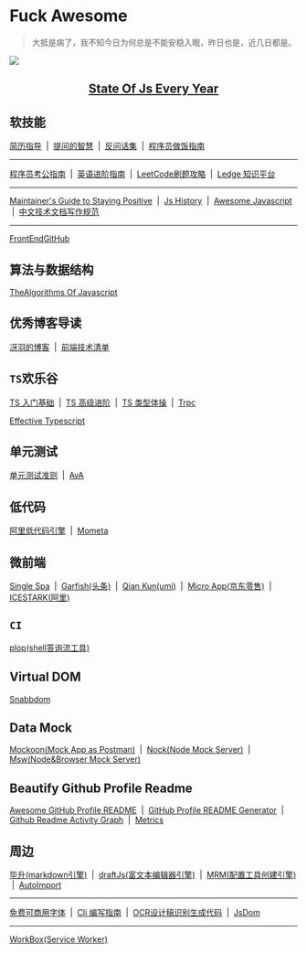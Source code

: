 # Fuck Awesome

> 大抵是病了，我不知今日为何总是不能安稳入眠，昨日也是，近几日都是。


![](https://cloud.githubusercontent.com/assets/383994/19832229/f6b5922c-9deb-11e6-9cc5-fa09032bf8ef.png)

<center >
    <h2>
        <a href="https://stateofjs.com/">State Of Js Every Year</a>
    </h2>
</center>

## 软技能

<p> 
    <a href="https://github.com/geekcompany/ResumeSample">简历指导</a>
    <a style="margin: 0 4px ">|</a>
    <a href="https://github.com/ryanhanwu/How-To-Ask-Questions-The-Smart-Way/blob/main/README-zh_CN.md">提问的智慧</a>
    <a style="margin: 0 4px ">|</a>
    <a href="https://github.com/yifeikong/reverse-interview-zh">反问话集</a>
    <a style="margin: 0 4px ">|</a>
    <a href="https://github.com/Anduin2017/HowToCook">程序员做饭指南</a>
</p>

------

<p> 
    <a href="https://github.com/coder2gwy/coder2gwy">程序员考公指南</a>
    <a style="margin: 0 4px ">|</a>
    <a href="https://github.com/byoungd/English-level-up-tips">英语进阶指南</a>
    <a style="margin: 0 4px ">|</a>
    <a href="https://github.com/youngyangyang04/leetcode-master">LeetCode刷题攻略</a>
    <a style="margin: 0 4px ">|</a>    
    <a href="https://github.com/phodal/ledge">Ledge 知识平台</a>
</p>

------

<p>
    <a href="https://github.com/jonschlinkert/maintainers-guide-to-staying-positive">Maintainer's Guide to Staying Positive</a>
    <a style="margin: 0 4px ">|</a> 
    <a href="https://github.com/doodlewind/jshistory-cn">Js History</a>
    <a style="margin: 0 4px ">|</a> 
    <a href="https://github.com/sorrycc/awesome-javascript">Awesome Javascript</a>
    <a style="margin: 0 4px ">|</a>
    <a href="https://github.com/ruanyf/document-style-guide">中文技术文档写作规范</a>
</p>

-----

<p>
    <a href="https://github.com/FrontEndGitHub/FrontEndGitHub">FrontEndGitHub</a>
</p>

## 算法与数据结构

<p>
    <a href="https://github.com/TheAlgorithms/Javascript">TheAlgorithms Of Javascript</a>
</p>

## 优秀博客导读

<p>
    <a href="https://github.com/mqyqingfeng/Blog">冴羽的博客</a>
    <a style="margin: 0 4px ">|</a>
    <a href="https://www.alienzhou.com/projects/frontend-tech-list/">前端技术清单</a>
</p>

## `TS`欢乐谷

<p>
    <a href="https://ts.xcatliu.com/">TS 入门基础</a>
    <a style="margin: 0 4px ">|</a>
    <a href="https://jkchao.github.io/typescript-book-chinese/#why">TS 高级进阶</a>
    <a style="margin: 0 4px ">|</a>
    <a href="https://github.com/type-challenges/type-challenges/blob/master/README.zh-CN.md">TS 类型体操</a>
    <a style="margin: 0 4px ">|</a>
    <a href="https://github.com/trpc/trpc">Trpc</a>
</p>

<p>
    <a href="https://github.com/danvk/effective-typescript">Effective Typescript</a>
</p>

## 单元测试

<p>
    <a href="https://github.com/yangyubo/zh-unit-testing-guidelines">单元测试准则</a>
    <a style="margin: 0 4px ">|</a>
    <a href="https://github.com/avajs/ava">AvA</a>
</p>

## 低代码

<p>
    <a href="https://github.com/alibaba/lowcode-engine">阿里低代码引擎</a>
    <a style="margin: 0 4px ">|</a>
    <a href="https://github.com/imcuttle/mometa">Mometa</a>
</p>

## 微前端
<p>
    <a href="https://single-spa.js.org/">Single Spa</a>
    <a style="margin: 0 4px ">|</a>
    <a href="https://garfish.top/guide">Garfish(头条)</a>
    <a style="margin: 0 4px ">|</a>
    <a href="https://github.com/umijs/qiankun">Qian Kun(umi)</a>
    <a style="margin: 0 4px ">|</a>
    <a href="https://github.com/micro-zoe/micro-app/blob/dev/README.zh-cn.md">Micro App(京东零售)</a>
    <a style="margin: 0 4px ">|</a>
    <a href="https://micro-frontends.ice.work/">ICESTARK(阿里)</a>
</p>

## `CI`

<p>
    <a href="https://github.com/plopjs/plop">plop(shell答询流工具)</a>
</p>

## Virtual DOM

<p>
    <a href="https://github.com/snabbdom/snabbdom">Snabbdom</a>
</p>

## Data Mock

<p>
    <a href="https://github.com/mockoon/mockoon">Mockoon(Mock App as Postman)</a>
    <a style="margin: 0 4px ">|</a>
     <a href="https://github.com/nock/nock">Nock(Node Mock Server)</a>
    <a style="margin: 0 4px ">|</a>
    <a href="https://github.com/mswjs/msw">Msw(Node&Browser Mock Server)</a>
</p>

## Beautify Github Profile Readme

<p>
    <a href="https://github.com/abhisheknaiidu/awesome-github-profile-readme">Awesome GitHub Profile README</a>
    <a style="margin: 0 4px ">|</a>
    <a href="https://github.com/rahuldkjain/github-profile-readme-generator">GitHub Profile README Generator</a>
    <a style="margin: 0 4px ">|</a>
    <a href="https://github.com/Ashutosh00710/github-readme-activity-graph">Github Readme Activity Graph</a>
    <a style="margin: 0 4px ">|</a>   
    <a href="https://github.com/lowlighter/metrics">Metrics</a>
</p>

## 周边

<p>
    <a href="https://github.com/benjycui/bisheng">毕升(markdown引擎)</a>
    <a style="margin: 0 4px ">|</a>
    <a href="https://github.com/facebook/draft-js">draftJs(富文本编辑器引擎)</a>
    <a style="margin: 0 4px ">|</a>
    <a href="https://github.com/sapegin/mrm">MRM(配置工具创建引擎)</a>
    <a style="margin: 0 4px ">|</a>    
    <a href="https://github.com/antfu/unplugin-auto-import">AutoImport</a>
</p>

-------

<p>
    <a href="https://github.com/wordshub/free-font">免费可商用字体</a>
    <a style="margin: 0 4px ">|</a>
    <a href="https://github.com/cli-guidelines/cli-guidelines">Cli 编写指南</a>
    <a style="margin: 0 4px ">|</a>
    <a href="https://github.com/imgcook/imgcook">OCR设计稿识别生成代码</a>
    <a style="margin: 0 4px ">|</a>
    <a href="https://github.com/jsdom/jsdom">JsDom</a>
</p>

----

<p>
    <a href="https://github.com/GoogleChrome/workbox">WorkBox(Service Worker)</a>
</p>



